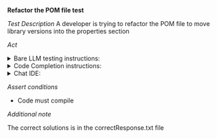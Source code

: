 **Refactor the POM file test**

*Test Description*
A developer is trying to refactor the POM file to move library versions into the properties section

*Act*

<details>
<summary>Bare LLM testing instructions:</summary>

- Open the prompt.txt file
- Copy a question located in the prompt.txt file to the chat window
- Submit the question
- Open the project code-refactoring/pom-file/java
- Open the pom file
- Change the file implementation to the suggested implementation
- Add all necessary imports

</details>
<details>
<summary>Code Completion instructions:</summary>

- Open the project code-refactoring/pom-file/java
- Open the pom file
- Type at the end of the file:

```java
// Refactor the POM file to move library versions into the properties section
```

- Press ENTER
- Accept a sequence of suggestions using the TAB and ENTER keys
- Change the file implementation to the suggested implementation

</details>

<details>
<summary>Chat IDE:</summary>

- Open the project code-refactoring/pom-file/java
  Open the pom file
- Type in the chat window:

> Refactor the POM file to move library versions into the properties section

- Change the file implementation to the suggested implementation
- Add all necessary imports

</details>

*Assert conditions*

- Code must compile

*Additional note*

The correct solutions is in the correctResponse.txt file
